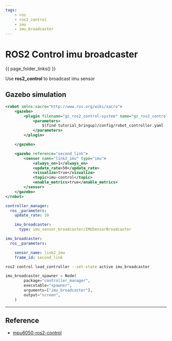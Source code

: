 ```yaml
---
tags:
    - ros
    - ros2_control
    - imu
    - imu_broadcaster
---
```

# ROS2 Control imu broadcaster

{{ page_folder_links() }}



Use **ros2_control** to broadcast imu sensor

## Gazebo simulation

```xml title="urdf/gazebo.xacro"
<robot xmlns:xacro="http://www.ros.org/wiki/xacro">
    <gazebo>
        <plugin filename="gz_ros2_control-system" name="gz_ros2_control::GazeboSimROS2ControlPlugin">
            <parameters>
                $(find tutorial_bringup)/config/robot_controller.yaml
            </parameters>
        </plugin>

    </gazebo>

    <gazebo reference="second_link">
        <sensor name="link2_imu" type="imu">
            <always_on>1</always_on>
            <update_rate>50</update_rate>
            <visualize>true</visualize>
            <topic>imu-control</topic>
            <enable_metrics>true</enable_metrics>
        </sensor>
    </gazebo>
</robot>
```

```yaml title="config/controllers.yaml"
controller_manager:
  ros__parameters:
    update_rate: 10

    imu_broadcaster:
      type: imu_sensor_broadcaster/IMUSensorBroadcaster

imu_broadcaster:
  ros__parameters:

    sensor_name: link2_imu
    frame_id: second_link
```

```bash title="load controller"
ros2 control load_controller --set-state active imu_broadcaster
```

```python title="launch"
imu_broadcaster_spawner = Node(
        package="controller_manager",
        executable="spawner",
        arguments=["imu_broadcaster"],
        output="screen",
    )
```

---

## Reference
- [mpu6050-ros2-control](https://github.com/TheNoobInventor/mpu6050-ros2-control/tree/main)